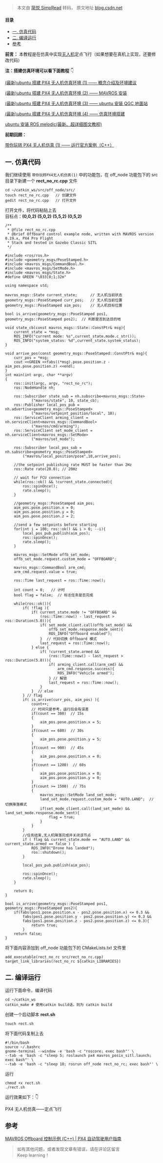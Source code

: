 > 本文由 [简悦 SimpRead](http://ksria.com/simpread/) 转码， 原文地址 [blog.csdn.net](https://blog.csdn.net/weixin_55944949/article/details/135326886)

#### 目录

*   [一. 仿真代码](#__22)
*   [二. 编译运行](#__199)
*   [参考](#_231)

**前言：** 本教程是在仿真中实现[无人机](https://so.csdn.net/so/search?q=%E6%97%A0%E4%BA%BA%E6%9C%BA&spm=1001.2101.3001.7020)定点飞行（如果想要在真机上实现，还要修改代码）

**注：搭建仿真环境可以看下面教程** 👇

[(最新)ubuntu 搭建 PX4 无人机仿真环境 (1) —— 概念介绍及环境建议](https://blog.csdn.net/weixin_55944949/article/details/130848009?spm=1001.2014.3001.5502)

[(最新)ubuntu 搭建 PX4 无人机仿真环境 (2) —— MAVROS 安装](https://blog.csdn.net/weixin_55944949/article/details/130877689?spm=1001.2014.3001.5502)

[(最新)ubuntu 搭建 PX4 无人机仿真环境 (3) —— ubuntu 安装 QGC 地面站](https://blog.csdn.net/weixin_55944949/article/details/130895363?spm=1001.2014.3001.5502)

[(最新)ubuntu 搭建 PX4 无人机仿真环境 (4) —— 仿真环境搭建](https://blog.csdn.net/weixin_55944949/article/details/130895608?spm=1001.2014.3001.5501)

[ubuntu 安装 ROS melodic(最新、超详细图文教程)](https://blog.csdn.net/weixin_55944949/article/details/130468032?spm=1001.2014.3001.5502)

**前期回顾：**

[带你玩转 PX4 无人机仿真 (1) —— 运行官方案例（C++）](https://blog.csdn.net/weixin_55944949/article/details/132570487?spm=1001.2014.3001.5501)

一. 仿真代码
-------

我们继续使用 `带你玩转PX4无人机仿真(1)` 中的功能包，在 off_node 功能包下的 src 目录下新建一个 **rect_no_rc.cpp** 文件

```
cd ~/catkin_ws/src/off_node/src/
touch rect_no_rc.cpp   // 创建文件
gedit rect_no_rc.cpp   // 打开文件

```

打开文件，将代码粘贴上去  
目标点：**(0,0,2)** **(5,0,2)** **(5,5,2)** **(0,5,2)**

```
/**
 * @file rect_no_rc.cpp
 * @brief Offboard control example node, written with MAVROS version 0.19.x, PX4 Pro Flight
 * Stack and tested in Gazebo Classic SITL
 */

#include <ros/ros.h>
#include <geometry_msgs/PoseStamped.h>
#include <mavros_msgs/CommandBool.h>
#include <mavros_msgs/SetMode.h>
#include <mavros_msgs/State.h>
#define GREEN "\033[0;1;32m"

using namespace std;

mavros_msgs::State current_state;      // 无人机当前状态
geometry_msgs::PoseStamped curr_pos;   // 无人机当前位置
geometry_msgs::PoseStamped aim_pos;    // 无人机目标位置

bool is_arrive(geometry_msgs::PoseStamped pos1, geometry_msgs::PoseStamped pos2);  // 判断是否到达目的地

void state_cb(const mavros_msgs::State::ConstPtr& msg){
    current_state = *msg;
    ROS_INFO("current mode: %s",current_state.mode.c_str());
    ROS_INFO("system_status: %d",current_state.system_status);
}

void arrive_pos(const geometry_msgs::PoseStamped::ConstPtr& msg){
    curr_pos = *msg;
    cout <<GREEN <<fabs((*msg).pose.position.z - aim_pos.pose.position.z) <<endl; 
}
int main(int argc, char **argv)
{
    ros::init(argc, argv, "rect_no_rc");
    ros::NodeHandle nh;

    ros::Subscriber state_sub = nh.subscribe<mavros_msgs::State>
            ("mavros/state", 10, state_cb);
    ros::Publisher local_pos_pub = nh.advertise<geometry_msgs::PoseStamped>
            ("mavros/setpoint_position/local", 10);
    ros::ServiceClient arming_client = nh.serviceClient<mavros_msgs::CommandBool>
            ("mavros/cmd/arming");
    ros::ServiceClient set_mode_client = nh.serviceClient<mavros_msgs::SetMode>
            ("mavros/set_mode");

    ros::Subscriber local_pos_sub = nh.subscribe<geometry_msgs::PoseStamped>
        ("mavros/local_position/pose",10,arrive_pos);

    //the setpoint publishing rate MUST be faster than 2Hz
    ros::Rate rate(20.0); // 20Hz

    // wait for FCU connection
    while(ros::ok() && !current_state.connected){
        ros::spinOnce();
        rate.sleep();
    }

    //geometry_msgs::PoseStamped aim_pos;
    aim_pos.pose.position.x = 0;
    aim_pos.pose.position.y = 0;
    aim_pos.pose.position.z = 2;

    //send a few setpoints before starting
    for(int i = 100; ros::ok() && i > 0; --i){
        local_pos_pub.publish(aim_pos);
        ros::spinOnce();
        rate.sleep();
    }

    mavros_msgs::SetMode offb_set_mode;
    offb_set_mode.request.custom_mode = "OFFBOARD";

    mavros_msgs::CommandBool arm_cmd;
    arm_cmd.request.value = true;

    ros::Time last_request = ros::Time::now();

    int count = 0;   // 计时
	bool flag = false;  // 标志任务是否完成 

    while(ros::ok()){
		if( !flag ){
		    if( current_state.mode != "OFFBOARD" &&
		        (ros::Time::now() - last_request > ros::Duration(5.0))){
		        if( set_mode_client.call(offb_set_mode) &&
		            offb_set_mode.response.mode_sent){
		            ROS_INFO("Offboard enabled");
		        }  // 代码切换 Offboard 模式
		        last_request = ros::Time::now();
		    } else {
		        if( !current_state.armed &&
		            (ros::Time::now() - last_request > ros::Duration(5.0))){
		            if( arming_client.call(arm_cmd) &&
		                arm_cmd.response.success){
		                ROS_INFO("Vehicle armed");
		            } // 解锁
		            last_request = ros::Time::now();
		        }
		    }  // else
		} // flag
        if( is_arrive(curr_pos, aim_pos) ){
            count++;
            // 时间只是参考，运行后会有误差
            if(count == 300)  // 15s 
            {
                aim_pos.pose.position.x = 5;
            }
            if(count == 600)  // 30s
            {
                aim_pos.pose.position.y = 5;
            }
            if(count == 900)  // 45s
            {
                aim_pos.pose.position.x = 0;
            }
            if(count == 1200)  // 60s
            {
                aim_pos.pose.position.x = 0;
                aim_pos.pose.position.y = 0;
            }
            if(count >= 1500)  // 75s
            {
                mavros_msgs::SetMode land_set_mode;
                land_set_mode.request.custom_mode = "AUTO.LAND";  // 切换降落模式
                if(set_mode_client.call(land_set_mode) && land_set_mode.response.mode_sent){
                    flag = true;
                }
            }  
        }
		//任务结束,无人机降落完成并关闭该节点
        if ( flag && current_state.mode == "AUTO.LAND" && current_state.armed == false ) {
            ROS_INFO("Drone has landed");
            ros::shutdown();
        }

        local_pos_pub.publish(aim_pos); 

        ros::spinOnce();
        rate.sleep();
    }

    return 0;
}

bool is_arrive(geometry_msgs::PoseStamped pos1, geometry_msgs::PoseStamped pos2){
    if(fabs(pos1.pose.position.x - pos2.pose.position.x) <= 0.3 &&
        fabs(pos1.pose.position.y - pos2.pose.position.y) <= 0.3 && 
        fabs(pos1.pose.position.z - pos2.pose.position.z) <= 0.3){
            return true;
        }
    return false;
}

```

将下面内容添加到 off_node 功能包下的 CMakeLists.txt 文件里

```
add_executable(rect_no_rc src/rect_no_rc.cpp)
target_link_libraries(rect_no_rc ${catkin_LIBRARIES})

```

二. 编译运行
-------

运行下面命令，编译代码

```
cd ~/catkin_ws
catkin_make # 使用catkin build话，则为 catkin build

```

创建一个启动脚本 **rect.sh**

```
touch rect.sh

```

将下面代码复制上去

```
#!/bin/bash
source ~/.bashrc
gnome-terminal --window -e 'bash -c "roscore; exec bash"' \
--tab -e 'bash -c "sleep 5; roslaunch px4 mavros_posix_sitl.launch; exec bash"' \
--tab -e 'bash -c "sleep 10; rosrun off_node rect_no_rc; exec bash"' \

```

运行

```
chmod +x rect.sh
./rect.sh

```

运行效果如下：👇  

PX4 无人机仿真——定点飞行

参考
--

[MAVROS Offboard 控制示例 (C++) | PX4 自动驾驶用户指南](https://docs.px4.io/main/zh/ros/mavros_offboard_cpp.html)

> 如有其他问题，或者发现文章有错误，请在评论区留言  
> Keep learning！